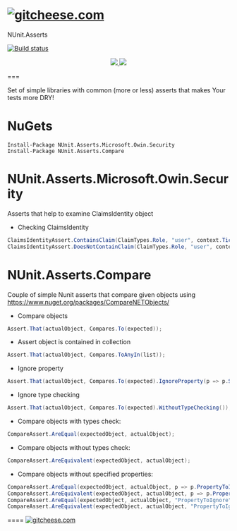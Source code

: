 # [![gitcheese.com](https://api.gitcheese.com/v1/projects/671c413f-730a-47d9-8320-57a4fcc6c32e/badges)](https://www.gitcheese.com/app/#/projects/671c413f-730a-47d9-8320-57a4fcc6c32e/pledges/create) 

NUnit.Asserts


[![Build status](https://ci.appveyor.com/api/projects/status/w8uem84janv84u5o?retina=true)](https://ci.appveyor.com/project/mgibas/nunit-asserts/branch/master)


<p align="center">
    <a href="https://ci.appveyor.com/project/mgibas/nunit-asserts/branch/master">
        <img src="https://ci.appveyor.com/api/projects/status/w8uem84janv84u5o/branch/master?svg=true"></img>
    </a>
    <a href="https://www.gitcheese.com/app/#/projects/671c413f-730a-47d9-8320-57a4fcc6c32e/pledges/create">
        <img src="https://api.gitcheese.com/v1/projects/671c413f-730a-47d9-8320-57a4fcc6c32e/badges"></img>
    </a>
</p>

===

Set of simple libraries with common (more or less) asserts that makes Your tests more DRY!

NuGets
====
```
Install-Package NUnit.Asserts.Microsoft.Owin.Security
Install-Package NUnit.Asserts.Compare
```

NUnit.Asserts.Microsoft.Owin.Security
==================
Asserts that help to examine ClaimsIdentity object

- Checking ClaimsIdentity
```csharp
ClaimsIdentityAssert.ContainsClaim(ClaimTypes.Role, "user", context.Ticket.Identity);
ClaimsIdentityAssert.DoesNotContainClaim(ClaimTypes.Role, "user", context.Ticket.Identity);
```

NUnit.Asserts.Compare
==================
Couple of simple Nunit asserts that compare given objects using https://www.nuget.org/packages/CompareNETObjects/

- Compare objects
```csharp
Assert.That(actualObject, Compares.To(expected));
```

- Assert object is contained in collection
```csharp
Assert.That(actualObject, Compares.ToAnyIn(list));
```

- Ignore property
```csharp
Assert.That(actualObject, Compares.To(expected).IgnoreProperty(p => p.Some));
```

- Ignore type checking
```csharp
Assert.That(actualObject, Compares.To(expected).WithoutTypeChecking());
```

- Compare objects with types check:
```csharp
CompareAssert.AreEqual(expectedObject, actualObject);
```

- Compare objects without types check:
```csharp
CompareAssert.AreEquivalent(expectedObject, actualObject);
```

- Compare objects without specified properties:
```csharp
CompareAssert.AreEqual(expectedObject, actualObject, p => p.PropertyToIgnore, p => p.OtherPropertyToIgnore);
CompareAssert.AreEquivalent(expectedObject, actualObject, p => p.PropertyToIgnore, p => p.OtherPropertyToIgnore);
CompareAssert.AreEqual(expectedObject, actualObject, "PropertyToIgnore", "OtherPropertyToIgnore");
CompareAssert.AreEquivalent(expectedObject, actualObject, "PropertyToIgnore", "OtherPropertyToIgnore");
```
====
[![gitcheese.com](https://api.gitcheese.com/v1/projects/671c413f-730a-47d9-8320-57a4fcc6c32e/badges)](https://www.gitcheese.com/app/#/projects/671c413f-730a-47d9-8320-57a4fcc6c32e/pledges/create)
